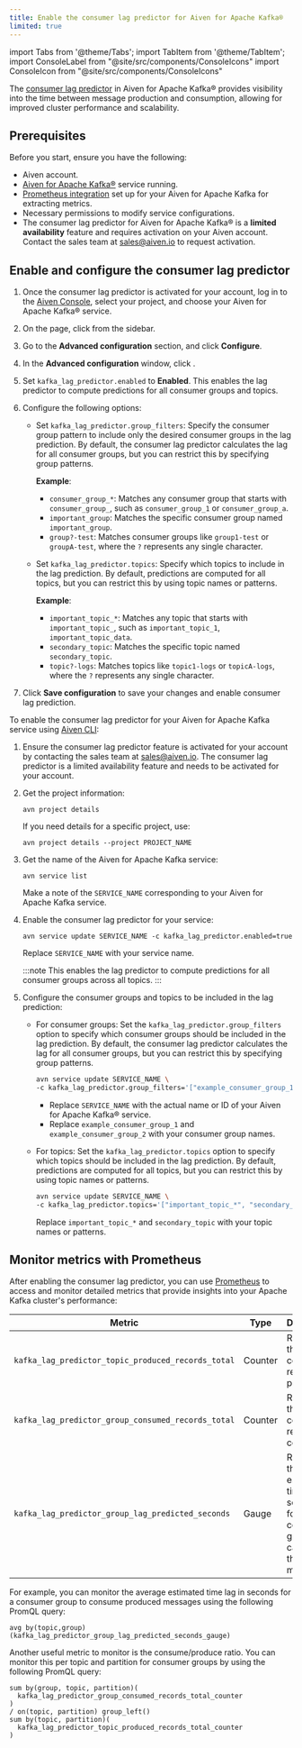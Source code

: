 ```yaml
---
title: Enable the consumer lag predictor for Aiven for Apache Kafka®
limited: true
---
```


import Tabs from '@theme/Tabs';
import TabItem from '@theme/TabItem';
import ConsoleLabel from "@site/src/components/ConsoleIcons"
import ConsoleIcon from "@site/src/components/ConsoleIcons"

The [consumer lag predictor](/docs/products/kafka/concepts/consumer-lag-predictor) in Aiven for Apache Kafka® provides visibility into the time between message production and consumption, allowing for improved cluster performance and scalability.

## Prerequisites

Before you start, ensure you have the following:

-   Aiven account.
-   [Aiven for Apache Kafka®](/docs/products/kafka/get-started) service running.
-   [Prometheus integration](/docs/platform/howto/integrations/prometheus-metrics) set up
    for your Aiven for Apache Kafka for extracting
    metrics.
-   Necessary permissions to modify service configurations.
-   The consumer lag predictor for Aiven for Apache Kafka® is a
    **limited availability** feature and requires activation on your Aiven account.
    Contact the sales team at sales@aiven.io to request activation.

## Enable and configure the consumer lag predictor

<Tabs groupId="enable-methods">
<TabItem value="console" label="Aiven Console" default>

1. Once the consumer lag predictor is activated for your account,
   log in to the [Aiven Console](https://console.aiven.io/),
   select your project, and choose your Aiven for Apache Kafka® service.

1. On the <ConsoleLabel name="overview"/> page,
   click <ConsoleLabel name="service settings"/> from the sidebar.

1. Go to the **Advanced configuration** section, and click **Configure**.

1. In the **Advanced configuration** window, click <ConsoleIcon name="Add config options"/>.

1. Set `kafka_lag_predictor.enabled` to **Enabled**. This enables the lag
   predictor to compute predictions for all consumer groups and topics.

1. Configure the following options:

   - Set `kafka_lag_predictor.group_filters`: Specify the consumer group pattern to
     include only the desired consumer groups in the lag prediction. By default, the
     consumer lag predictor calculates the lag for all consumer groups, but you can
     restrict this by specifying group patterns.

     **Example**:
     - `consumer_group_*`: Matches any consumer group that starts with
       `consumer_group_`, such as `consumer_group_1` or `consumer_group_a`.
     - `important_group`: Matches the specific consumer group named `important_group`.
     - `group?-test`: Matches consumer groups like `group1-test` or `groupA-test`, where
       the `?` represents any single character.

   - Set `kafka_lag_predictor.topics`: Specify which topics to include in the lag
     prediction. By default, predictions are computed for all topics, but you can
     restrict this by using topic names or patterns.

     **Example**:

     - `important_topic_*`: Matches any topic that starts with `important_topic_`, such
       as `important_topic_1`, `important_topic_data`.
     - `secondary_topic`: Matches the specific topic named `secondary_topic`.
     - `topic?-logs`: Matches topics like `topic1-logs` or `topicA-logs`, where
       the `?` represents any single character.

1. Click **Save configuration** to save your changes and enable consumer lag prediction.

</TabItem>
<TabItem value="cli" label="Aiven CLI">

To enable the consumer lag predictor for your Aiven for Apache Kafka service using
[Aiven CLI](/docs/tools/cli):

1. Ensure the consumer lag predictor feature is activated for your account by contacting
   the sales team at sales@aiven.io. The consumer lag predictor is a limited availability
   feature and needs to be activated for your account.

1. Get the project information:

   ```text
   avn project details
   ```

   If you need details for a specific project, use:

   ```text
   avn project details --project PROJECT_NAME
   ```

1. Get the name of the Aiven for Apache Kafka service:

   ```text
   avn service list
   ```

   Make a note of the `SERVICE_NAME` corresponding to your Aiven for Apache Kafka service.

1. Enable the consumer lag predictor for your service:

   ```text
   avn service update SERVICE_NAME -c kafka_lag_predictor.enabled=true
   ```

   Replace `SERVICE_NAME` with your service name.

    :::note
    This enables the lag predictor to compute predictions for all
    consumer groups across all topics.
    :::

1. Configure the consumer groups and topics to be included in the lag prediction:

   - For consumer groups: Set the `kafka_lag_predictor.group_filters` option to
     specify which consumer groups should be included in the lag prediction. By default, the
     consumer lag predictor calculates the lag for all consumer groups, but you can
     restrict this by specifying group patterns.

     ```bash
     avn service update SERVICE_NAME \
     -c kafka_lag_predictor.group_filters='["example_consumer_group_1", "example_consumer_group_2"]'
     ```

     - Replace `SERVICE_NAME` with the actual name or ID of your Aiven for Apache Kafka®
       service.
     - Replace `example_consumer_group_1` and `example_consumer_group_2` with your
       consumer group names.

   - For topics: Set the `kafka_lag_predictor.topics` option to specify which topics
     should be included in the lag prediction. By default, predictions are computed for
     all topics, but you can
     restrict this by using topic names or patterns.

     ```bash
     avn service update SERVICE_NAME \
     -c kafka_lag_predictor.topics='["important_topic_*", "secondary_topic"]'
     ```

     Replace `important_topic_*` and `secondary_topic` with your topic names or
     patterns.

</TabItem> </Tabs>

## Monitor metrics with Prometheus

After enabling the consumer lag predictor, you can use [Prometheus](/docs/platform/howto/integrations/prometheus-metrics)
to access and monitor detailed metrics that provide insights into your Apache Kafka
cluster's performance:

| Metric                                             | Type    | Description                                                                                            |
| -------------------------------------------------- | ------- | ------------------------------------------------------------------------------------------------------ |
| `kafka_lag_predictor_topic_produced_records_total` | Counter | Represents the total count of records produced.                                                        |
| `kafka_lag_predictor_group_consumed_records_total` | Counter | Represents the total count of records consumed.                                                        |
| `kafka_lag_predictor_group_lag_predicted_seconds`  | Gauge   | Represents the estimated time lag, in seconds, for a consumer group to catch up to the latest message. |

For example, you can monitor the average estimated time lag in seconds for a
consumer group to consume produced messages using the following PromQL query:

```promql
avg by(topic,group)(kafka_lag_predictor_group_lag_predicted_seconds_gauge)
```

Another useful metric to monitor is the consume/produce ratio. You can monitor this per
topic and partition for consumer groups by using the following  PromQL query:

```promql
sum by(group, topic, partition)(
  kafka_lag_predictor_group_consumed_records_total_counter
)
/ on(topic, partition) group_left()
sum by(topic, partition)(
  kafka_lag_predictor_topic_produced_records_total_counter
)
```
